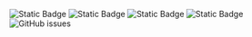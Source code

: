 ![Static Badge](https://img.shields.io/badge/blacklists-60-000000) ![Static Badge](https://img.shields.io/badge/blacklisted-3064364-cc0000) ![Static Badge](https://img.shields.io/badge/whitelisted-2243-00CC00) ![Static Badge](https://img.shields.io/badge/streaming_blacklist-28107-000000) ![GitHub issues](https://img.shields.io/github/issues/fabriziosalmi/blacklists)

